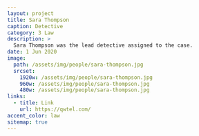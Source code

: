 ```yaml
---
layout: project
title: Sara Thompson
caption: Detective
category: 3 Law
description: >
  Sara Thompson was the lead detective assigned to the case.
date: 1 Jun 2020
image: 
  path: /assets/img/people/sara-thompson.jpg
  srcset: 
    1920w: /assets/img/people/sara-thompson.jpg
    960w: /assets/img/people/sara-thompson.jpg
    480w: /assets/img/people/sara-thompson.jpg
links:
  - title: Link
    url: https://qwtel.com/
accent_color: law
sitemap: true
---
```

